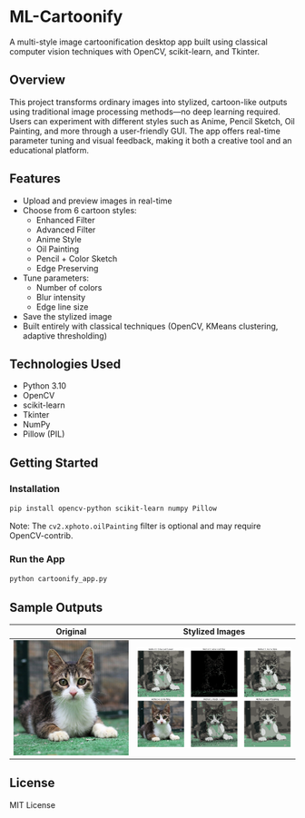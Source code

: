 # ML-Cartoonify

A multi-style image cartoonification desktop app built using classical computer vision techniques with OpenCV, scikit-learn, and Tkinter.

## Overview

This project transforms ordinary images into stylized, cartoon-like outputs using traditional image processing methods—no deep learning required. Users can experiment with different styles such as Anime, Pencil Sketch, Oil Painting, and more through a user-friendly GUI. The app offers real-time parameter tuning and visual feedback, making it both a creative tool and an educational platform.

## Features

- Upload and preview images in real-time  
- Choose from 6 cartoon styles:
  - Enhanced Filter
  - Advanced Filter
  - Anime Style
  - Oil Painting
  - Pencil + Color Sketch
  - Edge Preserving
- Tune parameters:
  - Number of colors
  - Blur intensity
  - Edge line size
- Save the stylized image  
- Built entirely with classical techniques (OpenCV, KMeans clustering, adaptive thresholding)

## Technologies Used

- Python 3.10
- OpenCV
- scikit-learn
- Tkinter
- NumPy
- Pillow (PIL)

## Getting Started

### Installation

```bash
pip install opencv-python scikit-learn numpy Pillow
```

Note: The `cv2.xphoto.oilPainting` filter is optional and may require OpenCV-contrib.

### Run the App

```bash
python cartoonify_app.py
```

## Sample Outputs

| Original | Stylized Images |
|----------|-----------------|
| ![](image.png) | ![](output.png) |


## License

MIT License
